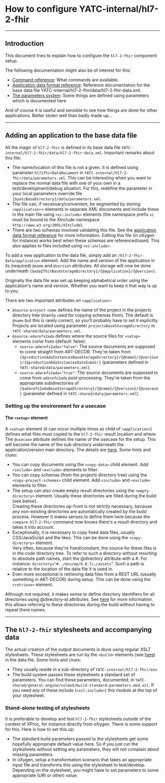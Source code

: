 # How to configure YATC-internal/hl7-2-fhir

-----

## Introduction

This document tries to explain how to configure the `hl7-2-fhir` component setup.

The following documentation might also be of interest for this:

* [Command reference](command.md): What commands are available.
* [Application data format reference](data-format-reference.md): Reference documentation for the base data file YATC-internal/hl7-2-fhir/data/hl7-2-fhir-data.xml.
* [The parameters system](../../../YATC-shared/doc/parameters-system.md): Some things are defined using parameters which is documented here

And of course it is useful and sensible to see how things are done for other applications. Better stolen well than badly made up…

-----

## Adding an application to the base data file

All the magic of `hl7-2-fhir` is defined in its base data file `YATC-internal/hl7-2-fhir/data/hl7-2-fhir-data.xml`.  Important remarks about this file:

* The name/location of this file is not a given. It is defined using parameter `hl72fhirDataDocument` in `YATC-internal/hl7-2-fhir/data/parameters.xml`. This can be interesting when you want to replace the normal data file with one of your own in a test/development/debug situation. For this, redefine the parameter in your local parameters override file `{$yatcBaseDirectory}/data/parameters.xml`.
* The file can, if necessary/convenient, be segmented by storing `<application>`> elements in separate XML documents and include these in the main file using `<xi:include>` elements (the namespace prefix `xi` must be bound to the XInclude namespace `http://www.w3.org/2001/XInclude`).
* There are two schemas involved validating this file. See the [application data format reference](data-format-reference.md) for more information. Editing this file (in oXygen for instance) works best when these schemas are referenced/used. This also applies to files included using `<xi:include>`.

To add a new application to the data file, simply add an `/hl7-2-fhir-data/application` element. Add the name and version of the application in its (required) `@name` and `@version` attributes. All storage will now be done underneath `{$ada2fhirBaseStorageDirectory}/{@application}/{@version}`.

Originally the data file was set up keeping alphabetical order using the application's name and version. Whether you want to keep it that way is up to you.

There are two important attributes on `<application>`:

* `@source-project-name` defines the name of the project in the projects directory tree (mainly used for copying schemas from). The default is `@name` but this is rarely correct, so you'll probably have to set it explicitly. Projects are located using parameter `projectsBaseStorageDirectory` in `YATC-shared/data/parameters.xml`.
* `@source-adarefs2ada` defines where the source files for `<setup>` elements come from (default: false):
  * `source-adarefs2ada="false"`: The source documents are supposed to come straight from ART-DECOR. They're taken from `{$productionAdaInstancesBaseStorageDirectory}/{@name}/{@version}/{$productionAdaInstancesDataSubdir}` (parameters defined in `YATC-shared/data/parameters.xml`).
  * `source-adarefs2ada="true"`: The source documents are supposed to come from `adarefs2ada` post-processing. They're taken from the appropriate subdirectories of `{$adarefs2adaBaseStorageDirectory}/{@name}/{@version}/{@usecase}` (parameter defined in `YATC-shared/data/parameters.xml`).


### Setting up the environment for a usecase

#### The `<setup>` element

A `<setup>` element (it can occur multiple times as child of `<application>`) defines what files must copied to the `hl7-2-fhir` result location  and where. The `@usecase` attribute defines the name of the usecase for the setup. This will become the name of the sub-directory underneath the application/version main directory. The details are [here](data-format-reference.md#setup-element). Some hints and clues:

* You can copy documents using the `<copy-data>` child element. Add `<include>` and `<exclude>` elements to filter.
* You can copy schemas (from the projects directory tree) using the `<copy-project-schemas>` child element. Add `<include>` and `<exclude>` elements to filter.
* The setup can also create empty result directories using the `<empty-directory>` element. Usually these directories are filled during the build (see below).<br/>Creating these directories up-front is not strictly necessary, because any non-existing directories are automatically created by the build process. However it makes senses to define them here because the `compare-hl7-2-fhir` command now knows there's a result directory and takes it into account.
* Exceptionally, it is necessary to copy fixed data files, usually CSS/JavaScript and the likes. This can be done using the `<copy-directory>` element.<br/>Very often, because they're fixed/constant, the source for these files is in the code directory tree. To refer to such a directory without resorting to absolute path names, start the @directory attribute with a #. For instance: `directory="#../env/mp/9.0.7/…/assets`". Such a path is relative to the location of the data file it is used in.
* Even more exceptional is retrieving data files from a REST URL (usually something in ART-DECOR) during setup. This can be done using the `<retrieve>` element.

Although not required, it makes sense to define directory identifiers for all directories using @directory-id attributes. See [here](data-format-reference.md#resolving-directory-attribute) for more information. this allows referring to these directories during the build without having to repeat there names.

-----

## The `hl7-2-fhir` stylesheets and accompanying data

The actual creation of the output documents is done using regular XSLT stylesheets. These stylesheets are run by the `<build>` elements (see [here](ata-format-reference.md#build-step)) in the data file. Some hints and clues:

* They usually reside in a sub-directory of `YATC-internal/hl7-2-fhir/env`
* The build system passes these stylesheets a standard set of parameters. You can find these parameters, documented, in `YATC-shared/general-engine/xslmod/build-standard-parameters.mod.xsl`. If you need any of these include (`<xsl:include>`) this module at the top of your stylesheet.

### Stand-alone testing of stylesheets

It is preferable to develop and test `hl7-2-fhir` stylesheets outside of the context of XProc, for instance directly from oXygen. There is some support for this. Here is how to set this up:

* The standard build parameters passed to the stylesheets get some hopefully appropriate default value here. So if you just run the stylesheets without setting any parameters, they will not complain about missing parameters.
* In oXygen, setup a transformation scenario that takes an appropriate input file and transforms this using the stylesheet to test/develop. Depending on the stylesheet, you might have to set parameters to some appropriate (URI or other) value.

